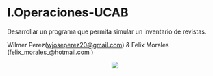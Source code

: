 # I.Operaciones-UCAB
Desarrollar un programa que permita simular un inventario de revistas.

Wilmer Perez(wjoseperez20@gmail.com) & Felix Morales (felix_morales_@hotmail.com )

<p align="center">
<img src="http://du.ucab.edu.ve/images/LogoUCAB600x123.png"/>
</p>
